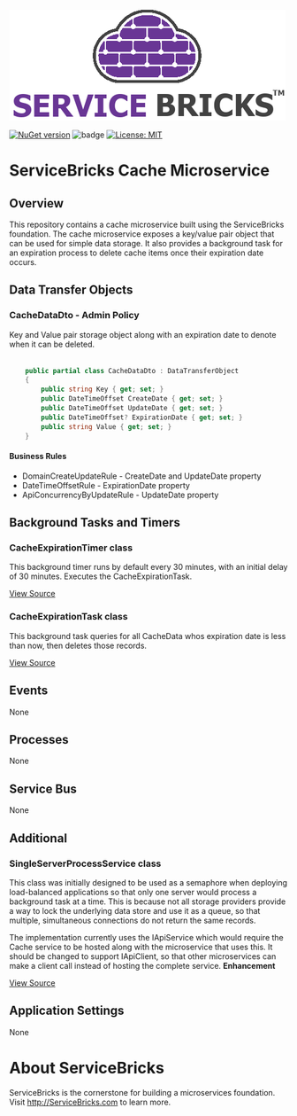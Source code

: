 ![ServiceBricks Logo](https://github.com/holomodular/ServiceBricks/blob/main/Logo.png)  

[![NuGet version](https://badge.fury.io/nu/ServiceBricks.Cache.svg)](https://badge.fury.io/nu/ServiceBricks.Cache.Microservice)
![badge](https://img.shields.io/endpoint?url=https://gist.githubusercontent.com/holomodular-support/a4914be5332dc8c9536889edf1f00ace/raw/servicebrickscache-codecoverage.json)
[![License: MIT](https://img.shields.io/badge/License-MIT-389DA0.svg)](https://opensource.org/licenses/MIT)

# ServiceBricks Cache Microservice

## Overview

This repository contains a cache microservice built using the ServiceBricks foundation.
The cache microservice exposes a key/value pair object that can be used for simple data storage.
It also provides a background task for an expiration process to delete cache items once their expiration date occurs.

## Data Transfer Objects

### CacheDataDto - Admin Policy
Key and Value pair storage object along with an expiration date to denote when it can be deleted.

```csharp

    public partial class CacheDataDto : DataTransferObject
    {
        public string Key { get; set; }
        public DateTimeOffset CreateDate { get; set; }
        public DateTimeOffset UpdateDate { get; set; }
        public DateTimeOffset? ExpirationDate { get; set; }
        public string Value { get; set; }
    }

```

#### Business Rules

* DomainCreateUpdateRule - CreateDate and UpdateDate property
* DateTimeOffsetRule - ExpirationDate property
* ApiConcurrencyByUpdateRule - UpdateDate property


## Background Tasks and Timers

### CacheExpirationTimer class
This background timer runs by default every 30 minutes, with an initial delay of 30 minutes. Executes the CacheExpirationTask.

[View Source](https://github.com/holomodular/ServiceBricks-Cache/blob/main/src/V1/ServiceBricks.Cache/BackgroundTask/CacheExpirationTimer.cs)

### CacheExpirationTask class
This background task queries for all CacheData whos expiration date is less than now, then deletes those records.

[View Source](https://github.com/holomodular/ServiceBricks-Cache/blob/main/src/V1/ServiceBricks.Cache/BackgroundTask/CacheExpirationTask.cs)

## Events
None

## Processes
None

## Service Bus
None

## Additional

### SingleServerProcessService class
This class was initially designed to be used as a semaphore when deploying load-balanced applications so that only one server would process a background task at a time.
This is because not all storage providers provide a way to lock the underlying data store and use it as a queue, so that multiple, simultaneous connections do not return the same records.

The implementation currently uses the IApiService which would require the Cache service to be hosted along with the microservice that uses this.
It should be changed to support IApiClient, so that other microservices can make a client call instead of hosting the complete service. **Enhancement**

[View Source](https://github.com/holomodular/ServiceBricks-Cache/blob/main/src/V1/ServiceBricks.Cache/Service/SingleServerProcessService.cs)

## Application Settings
None

# About ServiceBricks

ServiceBricks is the cornerstone for building a microservices foundation.
Visit http://ServiceBricks.com to learn more.

